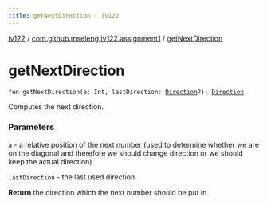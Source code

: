 ```yaml
---
title: getNextDirection - iv122
---
```


[iv122](../index.md) / [com.github.mseleng.iv122.assignment1](index.md) / [getNextDirection](.)

# getNextDirection

`fun getNextDirection(a: Int, lastDirection: `[`Direction`](../com.github.mseleng.iv122.util/-direction/index.md)`?): `[`Direction`](../com.github.mseleng.iv122.util/-direction/index.md)

Computes the next direction.

### Parameters

`a` - a relative position of the next number (used to determine whether we are on the diagonal and therefore we should change direction or we should keep the actual direction)

`lastDirection` - the last used direction

**Return**
the direction which the next number should be put in

